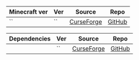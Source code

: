 #

| Minecraft ver | Ver | Source         | Repo       |
| ------------- | --- | -------------- | ---------- |
| ``            | ``  | [CurseForge]() | [GitHub]() |

| Dependencies | Ver | Source         | Repo       |
| ------------ | --- | -------------- | ---------- |
|              | ``  | [CurseForge]() | [GitHub]() |